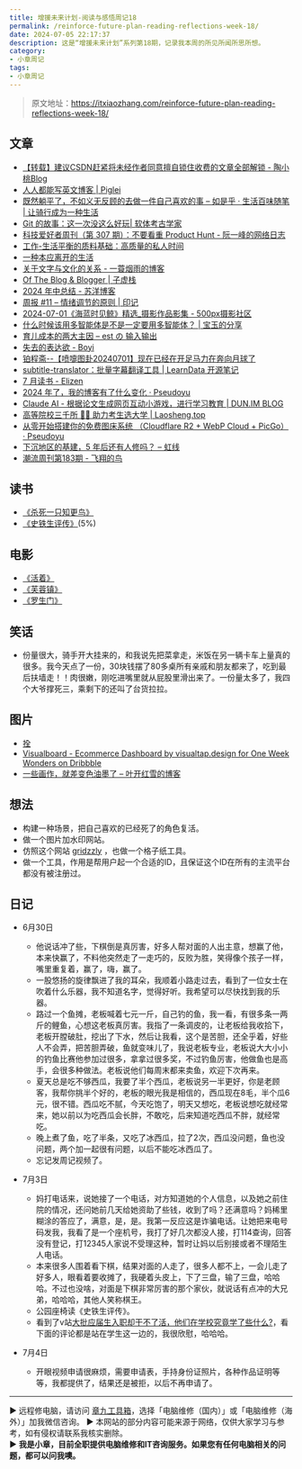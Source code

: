 ```yaml
---
title: 增援未来计划-阅读与感悟周记18
permalink: /reinforce-future-plan-reading-reflections-week-18/
date: 2024-07-05 22:17:37
description: 这是“增援未来计划”系列第18期，记录我本周的所见所闻所思所想。
category:
- 小章周记
tags:
- 小章周记
---
```


> 原文地址：<https://itxiaozhang.com/reinforce-future-plan-reading-reflections-week-18/>

## 文章

- [【转载】建议CSDN赶紧将未经作者同意擅自锁住收费的文章全部解锁 - 陶小桃Blog](https://www.52txr.cn/2024/csdnblockVIP.html)
- [人人都能写英文博客 | Piglei](https://www.piglei.com/articles/everyone-can-write-eng-blog/)
- [既然躺平了，不如义无反顾的去做一件自己喜欢的事 – 如是乎 · 生活百味随笔 | 让骑行成为一种生活](http://rushihu.com/archives/1451?)
- [Git 的故事：这一次没这么好玩| 软体考古学家](https://blog.brachiosoft.com/posts/git/)
- [科技爱好者周刊（第 307 期）：不要看重 Product Hunt - 阮一峰的网络日志](http://www.ruanyifeng.com/blog/2024/07/weekly-issue-307.html)
- [工作-生活平衡的质料基础：高质量的私人时间](https://stephenleng.com/cn/the-material-basis-for-work-life-balance/)
- [一种本应离开的生活](https://stephenleng.com/cn/a-life-that-should-have-been-left-behind/?utm_source=blogfinder)
- [关于文字与文化的关系 - 一蓑烟雨的博客](https://easyf12.top/posts/6286e655/?utm_source=blogfinder)
- [Of The Blog & Blogger | 子虚栈](https://blog.si-on.top/about/)
- [2024 年中总结 - 苏洋博客](https://soulteary.com/2024/06/30/2024-mid-year-summary.html?utm_source=blogfinder#%E6%95%B0%E5%AD%97%E5%8C%96%E9%A2%86%E5%9F%9F%E7%9A%84%E5%88%9B%E4%B8%9A)
- [周报 #11 – 情绪调节的原则 | 印记](https://yinji.org/5267.html?utm_source=blogfinder)
- [2024-07-01《海蓝时见鲸》精选_摄影作品影集 - 500px摄影社区](https://500px.com.cn/community/set/829dfc4b7f6e4e388f63ac10e48a831f/details)
- [什么时候该用多智能体是不是一定要用多智能体？ | 宝玉的分享](https://baoyu.io/blog/ai/when-to-use-multi-agent-systems-or-cot)
- [育儿成本的两大主因 – est の 输入输出](https://blog.est.im/2024/stderr-13)
- [失去的表达欲 - Boyi](https://www.boyilu.com/lost-desire-to-express)
- [铂程斋--【喷嚏图卦20240701】现在已经在开足马力在奔向月球了](https://www.dapenti.com/blog/more.asp?name=xilei&id=179593)
- [subtitle-translator：批量字幕翻译工具 | LearnData 开源笔记](https://newzone.top/apps/devdocs/subtitle-translator.html)
- [7 月读书 - Elizen](https://elizen.me/posts/2024/06/july-reading-plan/)
- [2024 年了，我的博客有了什么变化 · Pseudoyu](https://www.pseudoyu.com/zh/2024/06/29/what_changed_in_my_blog_2024/)
- [Claude AI - 根据论文生成网页互动小游戏，进行学习教育 | DUN.IM BLOG](https://blog.dun.im/anonymous/claude-ai-post-paper-to-mini-web-game.html)
- [高等院校三千所 👨‍🎓 助力考生选大学 | Laosheng.top](https://laosheng.top/fuwu/yuanxiao)
- [从零开始搭建你的免费图床系统 （Cloudflare R2 + WebP Cloud + PicGo） · Pseudoyu](https://www.pseudoyu.com/zh/2024/06/30/free_image_hosting_system_using_r2_webp_cloud_and_picgo/)
- [下沉地区的基建，5 年后还有人修吗？ – 虹线](https://1q43.blog/post/6031)
- [潮流周刊第183期 - 飞翔的鸟](https://weekly.tw93.fun/posts/183-%E9%A3%9E%E7%BF%94%E7%9A%84%E9%B8%9F/)

## 读书

- [《杀死一只知更鸟》](https://book.douban.com/subject/6781808/)
- [《史铁生评传》](https://book.douban.com/subject/30327272/)(5%)

## 电影

- [《活着》](https://movie.douban.com/subject/1292365/)
- [《芙蓉镇》](https://movie.douban.com/subject/1297880/)
- [《罗生门》](https://movie.douban.com/subject/1291879/)

## 笑话

- 份量很大，骑手开大挂来的，和我说先把菜拿走，米饭在另一辆卡车上量真的很多。我今天点了一份，30块钱摆了80多桌所有亲戚和朋友都来了，吃到最后扶墙走！！肉很嫩，刚吃进嘴里就从屁股里滑出来了。一份量太多了，我四个大爷撑死三，乘剩下的还叫了台货拉拉。

## 图片

- [拴](https://500px.com.cn/community/set/3cda45a9c229418082e9b6e9b7ec8f7c/details)
- [Visualboard - Ecommerce Dashboard by visualtap.design for One Week Wonders on Dribbble](https://dribbble.com/shots/24461031)
- [一些画作，就差变色油墨了 – 叶开红雪的博客](https://yekaihongxue.com/archives/667)

## 想法

- 构建一种场景，把自己喜欢的已经死了的角色复活。
- 做一个图片加水印网站。
- 仿照这个网站 [gridzzly](https://gridzzly.com/) ，也做一个格子纸工具。
- 做一个工具，作用是帮用户起一个合适的ID，且保证这个ID在所有的主流平台都没有被注册过。

## 日记

- 6月30日
  - 他说话冲了些，下棋倒是真厉害，好多人帮对面的人出主意，想赢了他，本来快赢了，不料他突然走了一走巧的，反败为胜，笑得像个孩子一样，嘴里重复着，赢了，嗨，赢了。
  - 一股悠扬的旋律飘进了我的耳朵，我顺着小路走过去，看到了一位女士在吹着什么乐器，我不知道名字，觉得好听。我希望可以尽快找到我的乐器。
  - 路过一个鱼摊，老板喊着七元一斤，自己钓的鱼，我一看，有很多条一两斤的鲤鱼，心想这老板真厉害。我指了一条调皮的，让老板给我收拾下，老板开膛破肚，挖出了下水，然后让我看，这个是苦胆，还全乎着，好些人不会弄，把苦胆弄破，鱼就变味儿了，我说老板专业，老板说大大小小的钓鱼比赛他参加过很多，拿拿过很多奖，不过钓鱼厉害，他做鱼也是高手，会很多种做法。老板说他们每周末都来卖鱼，欢迎下次再来。
  - 夏天总是吃不够西瓜，我要了半个西瓜，老板说另一半更好，你是老顾客，我帮你挑半个好的，老板的眼光我是相信的，西瓜现在8毛，半个瓜6元，很不错。西瓜吃不腻，今天吃饱了，明天又想吃，老板说想吃就经常来，她以前以为吃西瓜会长胖，不敢吃，后来知道吃西瓜不胖，就经常吃。
  - 晚上煮了鱼，吃了半条，又吃了冰西瓜，拉了2次，西瓜没问题，鱼也没问题，两个加一起很有问题，以后不能吃冰西瓜了。
  - 忘记发周记视频了。

- 7月3日
  - 妈打电话来，说她接了一个电话，对方知道她的个人信息，以及她之前住院的情况，还问她前几天给她资助了些钱，收到了吗？还满意吗？妈稀里糊涂的答应了，满意，是，是。我第一反应这是诈骗电话。让她把来电号码发我，我看了是一个座机号，我打了好几次都没人接，打114查询，回答没有登记，打12345人家说不受理这种，暂时让妈以后别接或者不理陌生人电话。
  - 本来很多人围着看下棋，结果对面的人走了，很多人都不上，一会儿走了好多人，眼看着要收摊了，我硬着头皮上，下了三盘，输了三盘，哈哈哈。不过也没啥，对面是下棋非常厉害的那个家伙，就说话有点冲的大兄弟，哈哈哈，其他人笑称棋王。
  - 公园座椅读《史铁生评传》。
  - 看到了v站[大批应届生入职却干不了活，他们在学校究竟学了些什么?](https://www.v2ex.com/t/1054421#)，看下面的评论都是站在学生这一边的，我很欣慰，哈哈哈。

- 7月4日
  - 开眼视频申请很麻烦，需要申请表，手持身份证照片，各种作品证明等等，我都提供了，结果还是被拒，以后不再申请了。

---
▶ 远程修电脑，请访问 [章九工具箱](https://zhang9.com/)，选择「电脑维修（国内）」或「电脑维修（海外）」加我微信咨询。 
▶ 本网站的部分内容可能来源于网络，仅供大家学习与参考，如有侵权请联系我核实删除。  
▶ **我是小章，目前全职提供电脑维修和IT咨询服务。如果您有任何电脑相关的问题，都可以问我噢。**  
